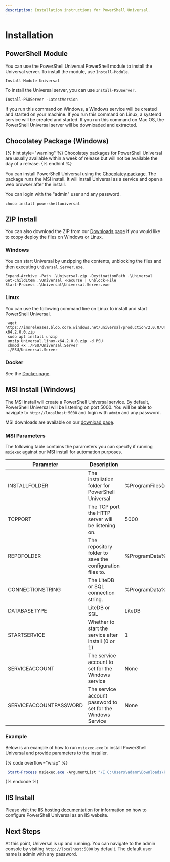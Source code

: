 ```yaml
---
description: Installation instructions for PowerShell Universal.
---
```


# Installation

## PowerShell Module

You can use the PowerShell Universal PowerShell module to install the Universal server. To install the module, use `Install-Module`.

```
Install-Module Universal
```

To install the Universal server, you can use `Install-PSUServer`.

```
Install-PSUServer -LatestVersion
```

If you run this command on Windows, a Windows service will be created and started on your machine. If you run this command on Linux, a systemd service will be created and started. If you run this command on Mac OS, the PowerShell Universal server will be downloaded and extracted.&#x20;

## Chocolatey Package (Windows)

{% hint style="warning" %}
Chocolatey packages for PowerShell Universal are usually available within a week of release but will not be available the day of a release.&#x20;
{% endhint %}

You can install PowerShell Universal using the [Chocolatey package](https://chocolatey.org/packages/powershelluniversal). The package runs the MSI install. It will install Universal as a service and open a web browser after the install.

You can login with the "admin" user and any password.

```
choco install powershelluniversal
```



## ZIP Install

You can also download the ZIP from our [Downloads page](https://ironmansoftware.com/downloads/) if you would like to xcopy deploy the files on Windows or Linux.

### Windows

You can start Universal by unzipping the contents, unblocking the files and then executing `Universal.Server.exe`.

```
Expand-Archive -Path .\Universal.zip -DestinationPath .\Universal
Get-ChildItem .\Universal -Recurse | Unblock-File
Start-Process .\Universal\Universal.Server.exe
```

### Linux

You can use the following command line on Linux to install and start PowerShell Universal.&#x20;

```
 wget https://imsreleases.blob.core.windows.net/universal/production/2.0.0/Universal.linux-x64.2.0.0.zip
 sudo apt install unzip 
 unzip Universal.linux-x64.2.0.0.zip -d PSU
 chmod +x ./PSU/Universal.Server
 ./PSU/Universal.Server
```

### Docker

See the [Docker page](docker.md#installation).

## MSI Install (Windows)

The MSI install will create a PowerShell Universal service. By default, PowerShell Universal will be listening on port 5000. You will be able to navigate to `http://localhost:5000` and login with `admin` and any password.

MSI downloads are available on our [download page](https://ironmansoftware.com/downloads).&#x20;

### MSI Parameters

The following table contains the parameters you can specify if running `msiexec` against our MSI install for automation purposes.&#x20;

| Parameter              | Description                                                 | Default Value                                 |
| ---------------------- | ----------------------------------------------------------- | --------------------------------------------- |
| INSTALLFOLDER          | The installation folder for PowerShell Universal            | %ProgramFiles(x86)%\Universal                 |
| TCPPORT                | The TCP port the HTTP server will be listening on.          | 5000                                          |
| REPOFOLDER             | The repository folder to save the configuration files to.   | %ProgramData%\UniversalAutomation\Repository  |
| CONNECTIONSTRING       | The LiteDB or SQL connection string.                        | %ProgramData%\UniversalAutomation\database.db |
| DATABASETYPE           | LiteDB or SQL                                               | LiteDB                                        |
| STARTSERVICE           | Whether to start the service after install (0 or 1)         | 1                                             |
| SERVICEACCOUNT         | The service account to set for the Windows service          | None                                          |
| SERVICEACCOUNTPASSWORD | The service account password to set for the Windows Service | None                                          |

### Example

Below is an example of how to run `msiexec.exe` to install PowerShell Universal and provide parameters to the installer.&#x20;

{% code overflow="wrap" %}
```powershell
 Start-Process msiexec.exe -ArgumentList "/I C:\Users\adamr\Downloads\PowerShellUniversal.3.5.1.msi /q /norestart /L*V `"C:\users\adamr\desktop\msi.log.txt`" STARTSERVICE=0" -Wait -NoNewWindow
```
{% endcode %}

## IIS Install

Please visit the [IIS hosting documentation](../config/hosting/hosting-iis.md) for information on how to configure PowerShell Universal as an IIS website.&#x20;

## Next Steps

At this point, Universal is up and running. You can navigate to the admin console by visiting `http://localhost:5000` by default. The default user name is admin with any password.&#x20;
